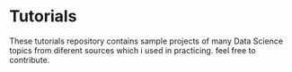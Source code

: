 # Tutorials
These tutorials repository contains sample projects of many Data Science topics from diferent sources which i used in practicing.
feel free to contribute.

